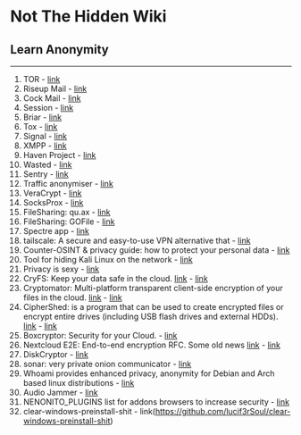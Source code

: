# Not The Hidden Wiki

## Learn Anonymity
-----

1. TOR - [link](https://www.torproject.org/)
2. Riseup Mail - [link](https://riseup.net/pl) 
3. Cock Mail - [link](https://cock.li/)
4. Session - [link](https://getsession.org/)
5. Briar - [link](https://briarproject.org/)
6. Tox - [link](https://tox.chat/)
7. Signal - [link](https://signal.org/)
8. XMPP - [link](https://xmpp.org/)
9. Haven Project - [link](https://guardianproject.github.io/haven/)
10. Wasted - [link](https://f-droid.org/packages/me.lucky.wasted/)
11. Sentry - [link](https://f-droid.org/packages/me.lucky.sentry/)
12. Traffic anonymiser - [link](https://github.com/Feliz-SZK/Neutron)
13. VeraCrypt - [link](https://www.veracrypt.fr/code/VeraCrypt/)
14. SocksProx - [link](https://github.com/CharlieEriksen/socksprox)
15. FileSharing: qu.ax - [link](https://qu.ax)
16. FileSharing: GOFile - [link](https://gofile.io/welcome)
17. Spectre app - [link](https://spectre.app/)
18. tailscale: A secure and easy-to-use VPN alternative that - [link](https://github.com/tailscale/tailscale)
19. Counter-OSINT & privacy guide: how to protect your personal data - [link](https://github.com/soxoj/counter-osint-guide-en)
20. Tool for hiding Kali Linux on the network  - [link](https://github.com/wearecaster/F31)
21. Privacy is sexy - [link](https://privacy.sexy/)
22. CryFS: Keep your data safe in the cloud. [link](https://github.com/cryfs/cryfs) - [link](https://www.cryfs.org)
23. Cryptomator: Multi-platform transparent client-side encryption of your files in the cloud. [link](https://github.com/cryptomator/cryptomator) - [link](https://cryptomator.org/)
24. CipherShed: is a program that can be used to create encrypted files or encrypt entire drives (including USB flash drives and external HDDs). [link](https://github.com/CipherShed/CipherShed) - [link](https://www.ciphershed.org/)
25. Boxcryptor: Security for your Cloud. - [link](https://www.boxcryptor.com/en/)
26. Nextcloud E2E: End-to-end encryption RFC. Some old news [link](https://www.bitblokes.de/end-to-end-verschluesselung-e2e-nextcloud-14/) - [link](https://github.com/nextcloud/end_to_end_encryption_rfc)
27. DiskCryptor - [link](https://www.diskcryptor.org/)
28. sonar: very private onion communicator - [link](http://sonarmsng5vzwqezlvtu2iiwwdn3dxkhotftikhowpfjuzg7p3ca5eid.onion/)
29. Whoami provides enhanced privacy, anonymity for Debian and Arch based linux distributions - [link](https://github.com/owerdogan/whoami-project/)
30. Audio Jammer - [link](https://mynoise.net/NoiseMachines/audioJammerNoiseGenerator.php)
31. NENONITO_PLUGINS list for addons browsers to increase security - [link](https://github.com/lucif3rSoul/my-list-of-browser-plugins)
32. clear-windows-preinstall-shit - link(https://github.com/lucif3rSoul/clear-windows-preinstall-shit)
